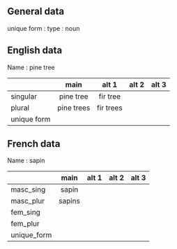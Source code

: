 ## General data

unique form :
type : noun

## English data

Name : pine tree

|             |    main    |   alt 1   | alt 2 | alt 3 |
| :---------- | :--------: | :-------: | :---: | ----- |
| singular    | pine tree  | fir tree  |       |       |
| plural      | pine trees | fir trees |       |       |
| unique form |            |           |       |       |

## French data

Name : sapin

|             |  main  | alt 1 | alt 2 | alt 3 |
| :---------- | :----: | :---: | :---: | :---: |
| masc_sing   | sapin  |       |       |       |
| masc_plur   | sapins |       |       |       |
| fem_sing    |        |       |       |       |
| fem_plur    |        |       |       |       |
| unique_form |        |       |       |       |


